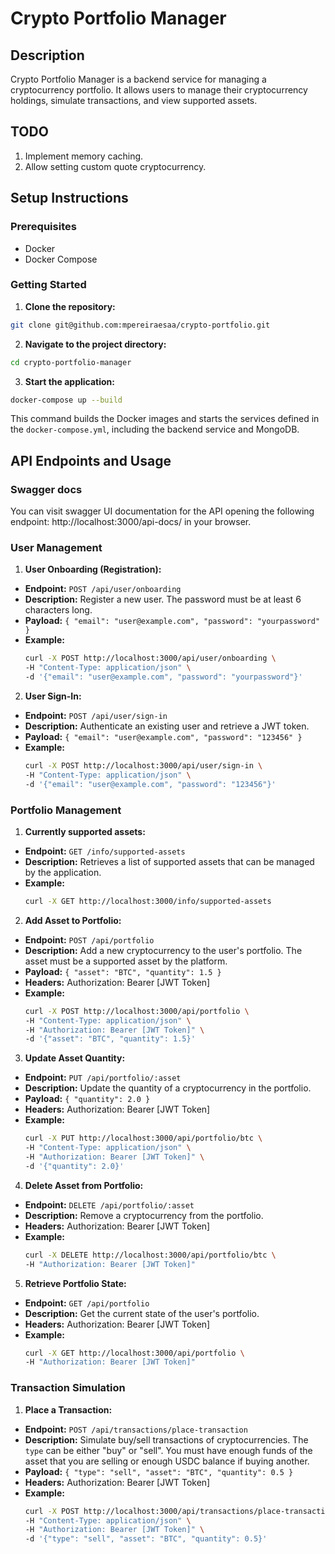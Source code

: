 # Crypto Portfolio Manager

## Description
Crypto Portfolio Manager is a backend service for managing a cryptocurrency portfolio. It allows users to manage their cryptocurrency holdings, simulate transactions, and view supported assets.

## TODO
1. Implement memory caching.
2. Allow setting custom quote cryptocurrency.
## Setup Instructions

### Prerequisites
- Docker
- Docker Compose

### Getting Started
1. **Clone the repository:**
```sh
git clone git@github.com:mpereiraesaa/crypto-portfolio.git
```

2. **Navigate to the project directory:**
```sh
cd crypto-portfolio-manager
```

3. **Start the application:**
```sh
docker-compose up --build
```

This command builds the Docker images and starts the services defined in the `docker-compose.yml`, including the backend service and MongoDB.

## API Endpoints and Usage

### Swagger docs

You can visit swagger UI documentation for the API opening the following endpoint: http://localhost:3000/api-docs/ in your browser.

### User Management
1. **User Onboarding (Registration):**
- **Endpoint:** `POST /api/user/onboarding`
- **Description:** Register a new user. The password must be at least 6 characters long.
- **Payload:** `{ "email": "user@example.com", "password": "yourpassword" }`
- **Example:**
  ```sh
  curl -X POST http://localhost:3000/api/user/onboarding \
  -H "Content-Type: application/json" \
  -d '{"email": "user@example.com", "password": "yourpassword"}'
  ```

2. **User Sign-In:**
- **Endpoint:** `POST /api/user/sign-in`
- **Description:** Authenticate an existing user and retrieve a JWT token.
- **Payload:** `{ "email": "user@example.com", "password": "123456" }`
- **Example:**
  ```sh
  curl -X POST http://localhost:3000/api/user/sign-in \
  -H "Content-Type: application/json" \
  -d '{"email": "user@example.com", "password": "123456"}'
  ```

### Portfolio Management
1. **Currently supported assets:**
- **Endpoint:** `GET /info/supported-assets`
- **Description:** Retrieves a list of supported assets that can be managed by the application.
- **Example:**
  ```sh
  curl -X GET http://localhost:3000/info/supported-assets
  ```

2. **Add Asset to Portfolio:**
- **Endpoint:** `POST /api/portfolio`
- **Description:** Add a new cryptocurrency to the user's portfolio. The asset must be a supported asset by the platform.
- **Payload:** `{ "asset": "BTC", "quantity": 1.5 }`
- **Headers:** Authorization: Bearer [JWT Token]
- **Example:**
  ```sh
  curl -X POST http://localhost:3000/api/portfolio \
  -H "Content-Type: application/json" \
  -H "Authorization: Bearer [JWT Token]" \
  -d '{"asset": "BTC", "quantity": 1.5}'
  ```

3. **Update Asset Quantity:**
- **Endpoint:** `PUT /api/portfolio/:asset`
- **Description:** Update the quantity of a cryptocurrency in the portfolio.
- **Payload:** `{ "quantity": 2.0 }`
- **Headers:** Authorization: Bearer [JWT Token]
- **Example:**
  ```sh
  curl -X PUT http://localhost:3000/api/portfolio/btc \
  -H "Content-Type: application/json" \
  -H "Authorization: Bearer [JWT Token]" \
  -d '{"quantity": 2.0}'
  ```

4. **Delete Asset from Portfolio:**
- **Endpoint:** `DELETE /api/portfolio/:asset`
- **Description:** Remove a cryptocurrency from the portfolio.
- **Headers:** Authorization: Bearer [JWT Token]
- **Example:**
  ```sh
  curl -X DELETE http://localhost:3000/api/portfolio/btc \
  -H "Authorization: Bearer [JWT Token]"
  ```

5. **Retrieve Portfolio State:**
- **Endpoint:** `GET /api/portfolio`
- **Description:** Get the current state of the user's portfolio.
- **Headers:** Authorization: Bearer [JWT Token]
- **Example:**
  ```sh
  curl -X GET http://localhost:3000/api/portfolio \
  -H "Authorization: Bearer [JWT Token]"
  ```

### Transaction Simulation
1. **Place a Transaction:**
- **Endpoint:** `POST /api/transactions/place-transaction`
- **Description:** Simulate buy/sell transactions of cryptocurrencies. The `type` can be either "buy" or "sell". You must have enough funds of the asset that you are selling or enough USDC balance if buying another.
- **Payload:** `{ "type": "sell", "asset": "BTC", "quantity": 0.5 }`
- **Headers:** Authorization: Bearer [JWT Token]
- **Example:**
  ```sh
  curl -X POST http://localhost:3000/api/transactions/place-transaction \
  -H "Content-Type: application/json" \
  -H "Authorization: Bearer [JWT Token]" \
  -d '{"type": "sell", "asset": "BTC", "quantity": 0.5}'
  ```
